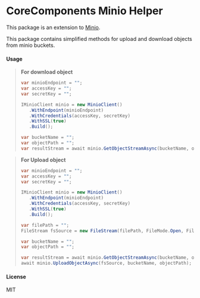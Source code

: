 # CoreComponents Minio Helper  

This package is an extension to [Minio](https://www.nuget.org/packages/Minio).

This package contains simplified methods for upload and download objects from minio buckets.

#### Usage

>
> **For download object**
>```cs
>var minioEndpoint = "";
>var accessKey = "";
>var secretKey = "";
>
>IMinioClient minio = new MinioClient()
>    .WithEndpoint(minioEndpoint)
>    .WithCredentials(accessKey, secretKey)
>    .WithSSL(true)
>    .Build();
>
>var bucketName = "";
>var objectPath = "";
>var resultStream = await minio.GetObjectStreamAsync(bucketName, objectPath);
>
>```

>
> **For Upload object**
>```cs
>var minioEndpoint = "";
>var accessKey = "";
>var secretKey = "";
>
>IMinioClient minio = new MinioClient()
>    .WithEndpoint(minioEndpoint)
>    .WithCredentials(accessKey, secretKey)
>    .WithSSL(true)
>    .Build();
>
>var filePath = "";
>FileStream fsSource = new FileStream(filePath, FileMode.Open, FileAccess.Read);
>
>var bucketName = "";
>var objectPath = "";
>
>var resultStream = await minio.GetObjectStreamAsync(bucketName, objectPath);
>await minio.UploadObjectAsync(fsSource, bucketName, objectPath);
>
>```

#### License
MIT